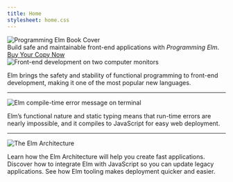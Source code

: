 ```yaml
---
title: Home
stylesheet: home.css
---
```


<div class="hero">
  <div class="hero__book-cover">
    <img src="/img/cover-on-book.png" alt="Programming Elm Book Cover">
  </div>

  <div class="hero__info">

  <div class="hero__tagline">
    Build safe and maintainable front-end applications with <em>Programming Elm</em>.
  </div>
    
  <div class="hero__action">
    <a href="https://pragprog.com/book/jfelm/programming-elm">
      Buy Your Copy Now
    </a>
  </div>

  </div>
</div>

<div class="highlights">
  <div class="highlight">
    <div class="highlight__image">
      <img src="/img/front-end.png" alt="Front-end development on two computer monitors">
    </div>
    <p>
      Elm brings the safety and stability of functional programming to front-end development, making it one of the most popular new languages.
    </p>
  </div>
  
  <hr class="highlight__separator">
  
  <div class="highlight">
    <div class="highlight__image">
      <img src="/img/compile-time-error.png" alt="Elm compile-time error message on terminal">
    </div>
    <p>
      Elm’s functional nature and static typing means that run-time errors are nearly impossible, and it compiles to JavaScript for easy web deployment.
    </p>
  </div>

  <hr class="highlight__separator">

  <div class="highlight">
    <div class="highlight__image">
      <img src="/img/elm-architecture.png" alt="The Elm Architecture">
    </div>
    <p>
      Learn how the Elm Architecture will help you create fast applications.  Discover how to integrate Elm with JavaScript so you can update legacy applications. See how Elm tooling makes deployment quicker and easier.
    </p>
  </div>
</div>
